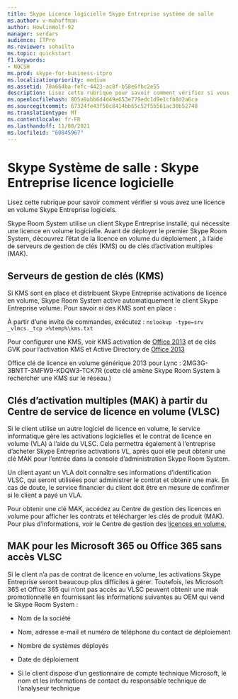 ```yaml
---
title: Skype Licence logicielle Skype Entreprise système de salle
ms.author: v-mahoffman
author: HowlinWolf-92
manager: serdars
audience: ITPro
ms.reviewer: sohailta
ms.topic: quickstart
f1.keywords:
- NOCSH
ms.prod: skype-for-business-itpro
ms.localizationpriority: medium
ms.assetid: 78a664ba-fefc-4423-ac8f-b58e6fbc2e55
description: Lisez cette rubrique pour savoir comment vérifier si vous avez une licence en volume Skype Entreprise logiciels.
ms.openlocfilehash: 805a9abb6d4d49e653e779edc1d9e1cfb8d2a6ca
ms.sourcegitcommit: 67324fe43f50c8414bb65c52f5b561ac30b52748
ms.translationtype: MT
ms.contentlocale: fr-FR
ms.lasthandoff: 11/08/2021
ms.locfileid: "60845967"
---
```

# <a name="skype-room-system-skype-for-business-software-license"></a>Skype Système de salle : Skype Entreprise licence logicielle
 
Lisez cette rubrique pour savoir comment vérifier si vous avez une licence en volume Skype Entreprise logiciels. 
  
Skype Room System utilise un client Skype Entreprise installé, qui nécessite une licence en volume logicielle. Avant de déployer le premier Skype Room System, découvrez l’état de la licence en volume du déploiement , à l’aide de serveurs de gestion de clés (KMS) ou de clés d’activation multiples (MAK).
  
## <a name="key-management-servers-kms"></a>Serveurs de gestion de clés (KMS)

Si KMS sont en place et distribuent Skype Entreprise activations de licence en volume, Skype Room System active automatiquement le client Skype Entreprise volume. Pour savoir si des KMS sont en place :
  
À partir d’une invite de commandes, exécutez :  `nslookup -type=srv _vlmcs._tcp >%temp%\kms.txt`
  
Pour configurer une KMS, voir KMS activation de [Office 2013](/previous-versions/office/office-2013-resource-kit/ee624357(v=office.15)) et de clés GVK pour l’activation KMS et Active Directory de [Office 2013](/DeployOffice/vlactivation/gvlks)
  
Office clé de licence en volume générique 2013 pour Lync : 2MG3G-3BNTT-3MFW9-KDQW3-TCK7R (cette clé amène Skype Room System à rechercher une KMS sur le réseau.)
  
## <a name="multiple-activation-keys-mak-from-the-volume-license-service-center-vlsc"></a>Clés d’activation multiples (MAK) à partir du Centre de service de licence en volume (VLSC)

Si le client utilise un autre logiciel de licence en volume, le service informatique gère les activations logicielles et le contrat de licence en volume (VLA) à l’aide du VLSC. Cela permettra également à l’entreprise d’acheter Skype Entreprise activations VL, après quoi elle peut obtenir une clé MAK pour l’entrée dans la console d’administration Skype Room System.
  
Un client ayant un VLA doit connaître ses informations d’identification VLSC, qui seront utilisées pour administrer le contrat et obtenir une mak. En cas de doute, le service financier du client doit être en mesure de confirmer si le client a payé un VLA.
  
Pour obtenir une clé MAK, accédez au Centre de gestion des licences en volume pour afficher les contrats et télécharger les clés de produit (MAK). Pour plus d’informations, voir le Centre de gestion des [licences en volume.](https://www.microsoft.com/Licensing/servicecenter/default.aspx) 
  
## <a name="mak-for-microsoft-365-or-office-365-without-vlsc-access"></a>MAK pour les Microsoft 365 ou Office 365 sans accès VLSC

Si le client n’a pas de contrat de licence en volume, les activations Skype Entreprise seront beaucoup plus difficiles à gérer. Toutefois, les Microsoft 365 et Office 365 qui n’ont pas accès au VLSC peuvent obtenir une mak promotionnelle en fournissant les informations suivantes au OEM qui vend le Skype Room System :
  
- Nom de la société
    
- Nom, adresse e-mail et numéro de téléphone du contact de déploiement
    
- Nombre de systèmes déployés
    
- Date de déploiement
    
- Si le client dispose d’un gestionnaire de compte technique Microsoft, le nom et les informations de contact du responsable technique de l’analyseur technique
